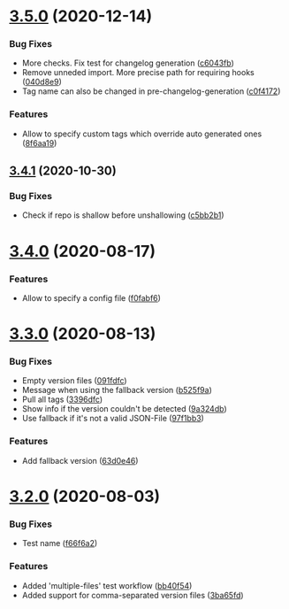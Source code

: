 # [3.5.0](https://github.com/TriPSs/conventional-changelog-action/compare/v3.4.1...v3.5.0) (2020-12-14)


### Bug Fixes

* More checks. Fix test for changelog generation ([c6043fb](https://github.com/TriPSs/conventional-changelog-action/commit/c6043fb4f9cc46d59dea99e88ebae07976b3a87f))
* Remove unneded import. More precise path for requiring hooks ([040d8e9](https://github.com/TriPSs/conventional-changelog-action/commit/040d8e90f4548fdebc6fe291763582d202c62e88))
* Tag name can also be changed in pre-changelog-generation ([c0f4172](https://github.com/TriPSs/conventional-changelog-action/commit/c0f41727e6b6df5561d358a6bb0aaded9c25da61))


### Features

* Allow to specify custom tags which override auto generated ones ([8f6aa19](https://github.com/TriPSs/conventional-changelog-action/commit/8f6aa1969f7dd949c0b8c6456c792fa55dd21ce5))



## [3.4.1](https://github.com/TriPSs/conventional-changelog-action/compare/v3.4.0...v3.4.1) (2020-10-30)


### Bug Fixes

* Check if repo is shallow before unshallowing ([c5bb2b1](https://github.com/TriPSs/conventional-changelog-action/commit/c5bb2b18afb00739c65c2bee9fc9bb6da52a8c90))



# [3.4.0](https://github.com/TriPSs/conventional-changelog-action/compare/v3.3.0...v3.4.0) (2020-08-17)


### Features

* Allow to specify a config file ([f0fabf6](https://github.com/TriPSs/conventional-changelog-action/commit/f0fabf6d88a3b7cef366530cc9cad6160a00d128))



# [3.3.0](https://github.com/TriPSs/conventional-changelog-action/compare/v3.2.0...v3.3.0) (2020-08-13)


### Bug Fixes

* Empty version files ([091fdfc](https://github.com/TriPSs/conventional-changelog-action/commit/091fdfc6a55a151e3adff5ada382986ead85d58e))
* Message when using the fallback version ([b525f9a](https://github.com/TriPSs/conventional-changelog-action/commit/b525f9ae66cb03aa2a58cd043963504b911bac31))
* Pull all tags ([3396dfc](https://github.com/TriPSs/conventional-changelog-action/commit/3396dfc4323e48de090308fff522ef4c557f73e5))
* Show info if the version couldn't be detected ([9a324db](https://github.com/TriPSs/conventional-changelog-action/commit/9a324dbd51d0d32c1b9df1a291e14cc20a5bbaff))
* Use fallback if it's not a valid JSON-File ([97f1bb3](https://github.com/TriPSs/conventional-changelog-action/commit/97f1bb3543e6f2480ef3e699fc695ecb8b3f881b))


### Features

* Add fallback version ([63d0e46](https://github.com/TriPSs/conventional-changelog-action/commit/63d0e46a0b69e3db3f7a5f44e963323afc35d29c))



# [3.2.0](https://github.com/TriPSs/conventional-changelog-action/compare/v3.1.2...v3.2.0) (2020-08-03)


### Bug Fixes

* Test name ([f66f6a2](https://github.com/TriPSs/conventional-changelog-action/commit/f66f6a29a71c9b5ee636cef9ee022f127da37304))


### Features

* Added 'multiple-files' test workflow ([bb40f54](https://github.com/TriPSs/conventional-changelog-action/commit/bb40f54b50fdae3a1a084b597370e7e0f95c28ab))
* Added support for comma-separated version files ([3ba65fd](https://github.com/TriPSs/conventional-changelog-action/commit/3ba65fd7f7bff6e1c60178d49632067c6a8d6bfa))




